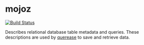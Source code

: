 # mojoz

[![Build Status](https://travis-ci.org/guntiso/mojoz.svg?branch=develop)](https://travis-ci.org/guntiso/mojoz)

Describes relational database table metadata and queries.
These descriptions are used by [querease](https://github.com/guntiso/querease) to save and retrieve data.
